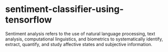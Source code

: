 # sentiment-classifier-using-tensorflow
Sentiment analysis refers to the use of natural language processing, text analysis, computational linguistics, and biometrics to systematically identify, extract, quantify, and study affective states and subjective information. 
